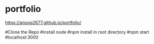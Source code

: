 # portfolio
https://anoop2677.github.io/portfolio/

#Clone the Repo
#install node
#npm install in root directory
#npm start
#localhost:3000
